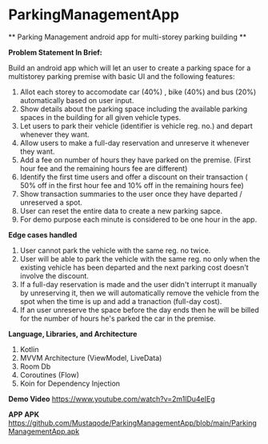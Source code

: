# ParkingManagementApp
** Parking Management android app for multi-storey parking building ** 

**Problem Statement In Brief:**

Build an android app which will let an user to create a parking space for a multistorey parking premise with basic UI and the following features: 

1) Allot each storey to accomodate car (40%) , bike (40%) and bus (20%) automatically based on user input. 
2) Show details about the parking space including the available parking spaces in the building for all given vehicle types.
3) Let users to park their vehicle (identifier is vehicle reg. no.) and depart whenever they want.
4) Allow users to make a full-day reservation and unreserve it whenever they want.
5) Add a fee on number of hours they have parked on the premise. (First hour fee and the remaining hours fee are different)
6) Identify the first time users and offer a discount on their transaction ( 50% off in the first hour fee and 10% off in the remaining hours fee)
7) Show transaction summaries to the user once they have departed / unreserved a spot. 
8) User can reset the entire data to create a new parking sapce.
8) For demo purpose each minute is considered to be one hour in the app. 

**Edge cases handled**

1) User cannot park the vehicle with the same reg. no twice.
2) User will be able to park the vehicle with the same reg. no only when the existing vehicle has been departed and 
   the next parking cost doesn't involve the discount.
3) If a full-day reservation is made and the user didn't interrupt it manually by unreserving it, then we will automatically remove the vehicle from the
   spot when the time is up and add a tranaction (full-day cost).
4) If an user unreserve the space before the day ends then he will be billed for the number of hours he's parked the car in the premise.    

**Language, Libraries, and Architecture**

1) Kotlin
2) MVVM Architecture (ViewModel, LiveData)
3) Room Db
4) Coroutines (Flow)
5) Koin for Dependency Injection

**Demo Video**
https://www.youtube.com/watch?v=2m1lDu4eIEg

**APP APK**
https://github.com/Mustaqode/ParkingManagementApp/blob/main/ParkingManagementApp.apk

